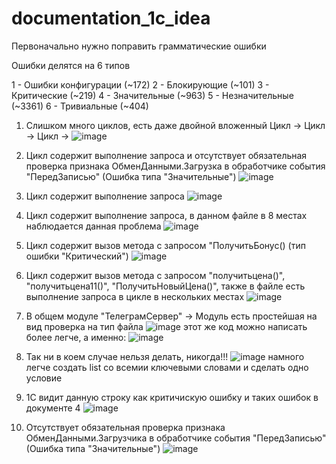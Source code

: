 # documentation_1c_idea

Первоначально нужно поправить грамматические ошибки

Ошибки делятся на 6 типов

1 - Ошибки конфигурации (~172)
2 - Блокирующие (~101)
3 - Критические (~219)
4 - Значительные (~963)
5 - Незначительные (~3361)
6 - Тривиальные (~404)

1. Слишком много циклов, есть даже двойной вложенный Цикл -> Цикл -> Цикл -> 
![image](https://github.com/abushka/documentation_1c_idea/assets/65396568/5a8ff027-a34d-4cba-b17d-440f6141ba55)

2. Цикл содержит выполнение запроса и отсутствует обязательная проверка признака ОбменДанными.Загрузка в обработчике события "ПередЗаписью" (Ошибка типа "Значительные")
![image](https://github.com/abushka/documentation_1c_idea/assets/65396568/7d9c0dd0-c127-4f42-950b-3c1e4bcfd901)

3. Цикл содержит выполнение запроса
![image](https://github.com/abushka/documentation_1c_idea/assets/65396568/1e36baa1-8104-4bad-9c55-61b40cd19d62)

4. Цикл содержит выполнение запроса, в данном файле в 8 местах наблюдается данная проблема
![image](https://github.com/abushka/documentation_1c_idea/assets/65396568/cf6a2db3-92b8-453d-8ded-0cbae0fad9c0)

5. Цикл содержит вызов метода с запросом "ПолучитьБонус() (тип ошибки "Критический")
![image](https://github.com/abushka/documentation_1c_idea/assets/65396568/c2a10e57-fcee-4349-9096-379b3948d40c)

6. Цикл содержит вызов метода с запросом "получитьцена()", "получитьцена11()", "ПолучитьНовыйЦена()", также в файле есть выполнение запроса в цикле в нескольких местах
![image](https://github.com/abushka/documentation_1c_idea/assets/65396568/498fa39d-64d6-40bb-a508-3378602ce781)

7. В общем модуле "ТелеграмСервер" -> Модуль есть простейшая на вид проверка на тип файла
![image](https://github.com/abushka/documentation_1c_idea/assets/65396568/9a75c4c2-d09a-4120-9da3-d7e829afbb20)
этот же код можно написать более легче, а именно:
![image](https://github.com/abushka/documentation_1c_idea/assets/65396568/3f61b551-67de-482e-8af8-7948d7316f71)

8. Так ни в коем случае нельзя делать, никогда!!!
![image](https://github.com/abushka/documentation_1c_idea/assets/65396568/dc6ee873-f077-4661-9b81-9d7e0d7e9c92)
намного легче создать list со всемии ключевыми словами и сделать одно условие


50. 1С видит данную строку как критичискую ошибку и таких ошибок в документе 4
   ![image](https://github.com/abushka/documentation_1c_idea/assets/65396568/bff22d34-7806-44ba-a1f0-3f30d4620cf8)
 
100. Отсутствует обязательная проверка признака ОбменДанными.Загрузчика в обработчике события "ПередЗаписью" (Ошибка типа "Значительные")
![image](https://github.com/abushka/documentation_1c_idea/assets/65396568/7860729b-09aa-4cf5-bb2b-c99fce19b34a)
